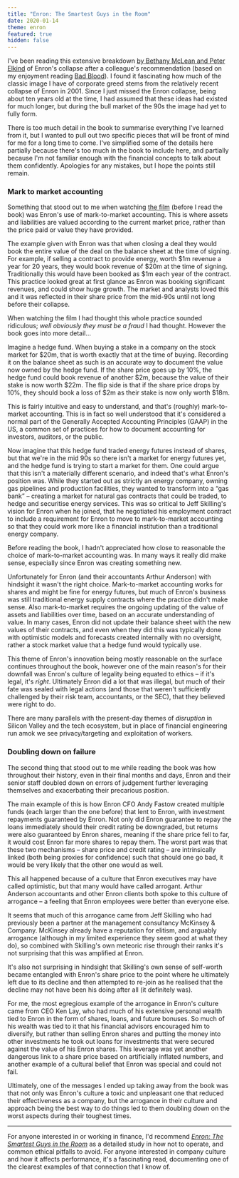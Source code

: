 ```yaml
---
title: "Enron: The Smartest Guys in the Room"
date: 2020-01-14
theme: enron
featured: true
hidden: false
---
```


I've been reading this extensive breakdown [by Bethany McLean and Peter
Elkind][enron-link] of Enron's collapse after a colleague's recommendation
(based on my enjoyment reading [Bad Blood][bad-blood-link]). I found it
fascinating how much of the classic image I have of corporate greed stems from
the relatively recent collapse of Enron in 2001. Since I just missed the Enron
collapse, being about ten years old at the time, I had assumed that these ideas
had existed for much longer, but during the bull market of the 90s the image had
yet to fully form.

There is too much detail in the book to summarise everything I've learned from
it, but I wanted to pull out two specific pieces that will be front of mind for
me for a long time to come. I've simplified some of the details here partially
because there's too much in the book to include here, and partially because I'm
not familiar enough with the financial concepts to talk about them confidently.
Apologies for any mistakes, but I hope the points still remain.

### Mark to market accounting

Something that stood out to me when watching [the film][enron-film-link] (before
I read the book) was Enron's use of mark-to-market accounting. This is
where assets and liabilities are valued according to the current market price,
rather than the price paid or value they have provided.

The example given with Enron was that when closing a deal they would book the
entire value of the deal on the balance sheet at the time of signing. For
example, if selling a contract to provide energy, worth $1m revenue a year for
20 years, they would book revenue of $20m at the time of signing. Traditionally
this would have been booked as \$1m each year of the contract. This practice
looked great at first glance as Enron was booking significant revenues, and
could show huge growth. The market and analysts loved this and it was reflected
in their share price from the mid-90s until not long before their collapse.

When watching the film I had thought this whole practice sounded ridiculous;
_well obviously they must be a fraud_ I had thought. However the book goes into
more detail...

Imagine a hedge fund. When buying a stake in a company on the stock market for
$20m, that is worth exactly that at the time of buying. Recording it on the
balance sheet as such is an accurate way to document the value now owned by the
hedge fund. If the share price goes up by 10%, the hedge fund could book revenue
of another $2m, because the value of their stake is now worth $22m. The flip
side is that if the share price drops by 10%, they should book a loss of $2m as
their stake is now only worth \$18m.

This is fairly intuitive and easy to understand, and that's
(roughly) mark-to-market accounting. This is in fact so well understood
that it's considered a normal part of the Generally Accepted Accounting
Principles (GAAP) in the US, a common set of practices for how to document
accounting for investors, auditors, or the public.

Now imagine that this hedge fund traded energy futures instead of shares, but
that we're in the mid 90s so there isn't a market for energy futures yet, and
the hedge fund is trying to start a market for them. One could argue that this
isn't a materially different scenario, and indeed that's what Enron's position
was. While they started out as strictly an energy company, owning gas pipelines
and production facilities, they wanted to transform into a “gas bank” – creating
a market for natural gas contracts that could be traded, to hedge and securitise
energy services. This was so critical to Jeff Skilling's vision for Enron when
he joined, that he negotiated his employment contract to include a requirement
for Enron to move to mark-to-market accounting so that they could work more like
a financial institution than a traditional energy company.

Before reading the book, I hadn't appreciated how close to reasonable the choice
of mark-to-market accounting was. In many ways it really did make sense,
especially since Enron was creating something new.

Unfortunately for Enron (and their accountants Arthur Anderson) with hindsight
it wasn't the right choice. Mark-to-market accounting works for shares and might
be fine for energy futures, but much of Enron's business was still traditional
energy supply contracts where the practice didn't make sense. Also
mark-to-market requires the ongoing updating of the value of assets and
liabilities over time, based on an accurate understanding of value. In many
cases, Enron did not update their balance sheet with the new values of their
contracts, and even when they did this was typically done with optimistic models
and forecasts created internally with no oversight, rather a stock market value
that a hedge fund would typically use.

This theme of Enron's innovation being mostly reasonable on the surface
continues throughout the book, however one of the main reason's for their
downfall was Enron's culture of legality being equated to ethics – if it's
legal, it's _right_. Ultimately Enron did a lot that was illegal, but much of
their fate was sealed with legal actions (and those that weren't sufficiently
challenged by their risk team, accountants, or the SEC), that they believed were
right to do.

There are many parallels with the present-day themes of _disruption_ in Silicon
Valley and the tech ecosystem, but in place of financial engineering run amok we
see privacy/targeting and exploitation of workers.

### Doubling down on failure

The second thing that stood out to me while reading the book was how throughout
their history, even in their final months and days, Enron and their senior staff
doubled down on errors of judgement further leveraging themselves and
exacerbating their precarious position.

The main example of this is how Enron CFO Andy Fastow created multiple funds
(each larger than the one before) that lent to Enron, with investment repayments
guaranteed by Enron. Not only did Enron guarantee to repay the loans immediately
should their credit rating be downgraded, but returns were also guaranteed
by Enron shares, meaning if the share price fell to far, it would cost Enron
far more shares to repay them. The worst part was that these two mechanisms –
share price and credit rating – are intrinsically linked (both being proxies for
confidence) such that should one go bad, it would be very likely that the other
one would as well.

This all happened because of a culture that Enron executives may have called
optimistic, but that many would have called arrogant. Arthur Anderson
accountants and other Enron clients both spoke to this culture of arrogance – a
feeling that Enron employees were better than everyone else.

It seems that much of this arrogance came from Jeff Skilling who had
previously been a partner at the management consultancy McKinsey & Company.
McKinsey already have a reputation for elitism, and arguably arrogance (although
in my limited experience they seem good at what they do), so combined with
Skilling's own meteoric rise through their ranks it's not surprising that this
was amplified at Enron.

It's also not surprising in hindsight that Skilling's own sense of self-worth
became entangled with Enron's share price to the point where he ultimately left
due to its decline and then attempted to re-join as he realised that the decline
may not have been his doing after all (it definitely was).

For me, the most egregious example of the arrogance in Enron's culture came from
CEO Ken Lay, who had much of his extensive personal wealth tied to Enron in the
form of shares, loans, and future bonuses. So much of his wealth was tied to it
that his financial advisors encouraged him to diversify, but rather than selling
Enron shares and putting the money into other investments he took out loans for
investments that were secured against the value of his Enron shares. This
leverage was yet another dangerous link to a share price based on artificially
inflated numbers, and another example of a cultural belief that Enron was
special and could not fail.

Ultimately, one of the messages I ended up taking away from the book was that
not only was Enron's culture a toxic and unpleasant one that reduced their
effectiveness as a company, but the arrogance in their culture and approach
being the best way to do things led to them doubling down on the worst aspects
during their toughest times.

---

For anyone interested in or working in finance, I'd recommend [_Enron: The
Smartest Guys in the Room_][enron-link] as a detailed study in how not to
operate, and common ethical pitfalls to avoid. For anyone interested in company
culture and how it affects performance, it's a fascinating read, documenting one
of the clearest examples of that connection that I know of.

[enron-link]: https://www.amazon.co.uk/gp/product/B00D8Q0DL4/ref=as_li_qf_asin_il_tl?ie=UTF8&tag=danpalmer07-21&creative=6738&linkCode=as2&creativeASIN=B00D8Q0DL4&linkId=86e577725748cd8ea38a3dd9e86005df
[bad-blood-link]: https://www.amazon.co.uk/gp/product/1509868089/ref=as_li_qf_asin_il_tl?ie=UTF8&tag=danpalmer07-21&creative=6738&linkCode=as2&creativeASIN=1509868089&linkId=ea88b9577e8417cdb6d80c4f203db6ab
[enron-film-link]: https://www.amazon.co.uk/gp/product/B00ET1RB6C/ref=as_li_qf_asin_il_tl?ie=UTF8&tag=danpalmer07-21&creative=6738&linkCode=as2&creativeASIN=B00ET1RB6C&linkId=6816c5aa0e31aaddc32d15466f1bc0df
